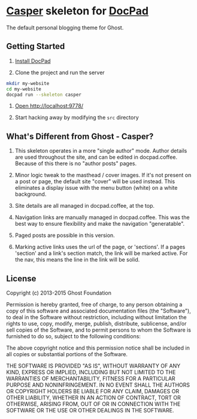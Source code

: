 # [Casper](https://github.com/TryGhost/Casper) skeleton for [DocPad](https://github.com/bevry/docpad)
The default personal blogging theme for Ghost.


## Getting Started

1. [Install DocPad](https://github.com/bevry/docpad)

1. Clone the project and run the server

``` bash
mkdir my-website
cd my-website
docpad run --skeleton casper
```

1. [Open http://localhost:9778/](http://localhost:9778/)

1. Start hacking away by modifying the `src` directory

## What's Different from Ghost - Casper?

1. This skeleton operates in a more "single author" mode.  Author details are used throughout the site, and can be edited in docpad.coffee.  Because of this there is no "author posts" pages.

2. Minor logic tweak to the masthead / cover images.  If it's not present on a post or page, the default site "cover" will be used instead.  This eliminates a display issue with the menu button (white) on a white background.

3. Site details are all managed in docpad.coffee, at the top.

4. Navigation links are manually managed in docpad.coffee.  This was the best way to ensure flexibility and make the navigation "generatable".

5. Paged posts are possible in this version.

6. Marking active links uses the url of the page, or 'sections'.  If a pages 'section' and a link's section match, the link will be marked active.  For the nav, this means the line in the link will be solid.


## License

Copyright (c) 2013-2015 Ghost Foundation

Permission is hereby granted, free of charge, to any person
obtaining a copy of this software and associated documentation
files (the "Software"), to deal in the Software without
restriction, including without limitation the rights to use,
copy, modify, merge, publish, distribute, sublicense, and/or sell
copies of the Software, and to permit persons to whom the
Software is furnished to do so, subject to the following
conditions:

The above copyright notice and this permission notice shall be
included in all copies or substantial portions of the Software.

THE SOFTWARE IS PROVIDED "AS IS", WITHOUT WARRANTY OF ANY KIND,
EXPRESS OR IMPLIED, INCLUDING BUT NOT LIMITED TO THE WARRANTIES
OF MERCHANTABILITY, FITNESS FOR A PARTICULAR PURPOSE AND
NONINFRINGEMENT. IN NO EVENT SHALL THE AUTHORS OR COPYRIGHT
HOLDERS BE LIABLE FOR ANY CLAIM, DAMAGES OR OTHER LIABILITY,
WHETHER IN AN ACTION OF CONTRACT, TORT OR OTHERWISE, ARISING
FROM, OUT OF OR IN CONNECTION WITH THE SOFTWARE OR THE USE OR
OTHER DEALINGS IN THE SOFTWARE.